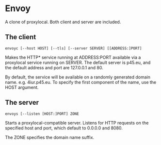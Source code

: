 # Envoy

A clone of proxylocal. Both client and server are included.

## The client

    envoyc [--host HOST] [--tls] [--server SERVER] [[ADDRESS:]PORT] 

Makes the HTTP* service running at ADDRESS:PORT available via a proxylocal
service running on SERVER. The default server is p45.eu, and the default address
and port are 127.0.0.1 and 80.

By default, the service will be available on a randomly generated domain name.
e.g. 4iur.p45.eu. To specify the first component of the name, use the HOST
argument.

## The server

    envoys [--listen [HOST:]PORT] ZONE 

Starts a proxylocal-compatible server. Listens for HTTP requests on the
specified host and port, which default to 0.0.0.0 and 8080.

The ZONE specifies the domain name suffix.

